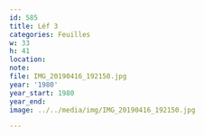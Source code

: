 ```yaml
---
id: 585
title: Léf 3
categories: Feuilles
w: 33
h: 41
location:
note:
file: IMG_20190416_192150.jpg
year: '1980'
year_start: 1980
year_end:
image: ../../media/img/IMG_20190416_192150.jpg

---
```

